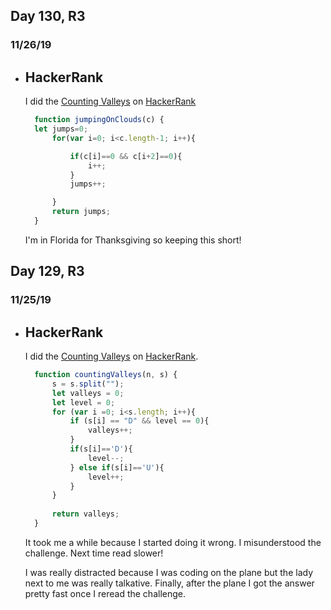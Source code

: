 
## Day 130, R3
### 11/26/19

- ##  HackerRank 
  I did the [Counting Valleys](https://www.hackerrank.com/challenges/counting-valleys/problem?h_l=interview&playlist_slugs%5B%5D=interview-preparation-kit&playlist_slugs%5B%5D=warmup) on [HackerRank](https://www.hackerrank.com/)

  ```javascript
    function jumpingOnClouds(c) {
    let jumps=0;
        for(var i=0; i<c.length-1; i++){

            if(c[i]==0 && c[i+2]==0){ 
                i++;
            } 
            jumps++;   

        }
        return jumps;
    }
  ```

  I'm in Florida for Thanksgiving so keeping this short!

## Day 129, R3
### 11/25/19

- ##  HackerRank 
  I did the [Counting Valleys](https://www.hackerrank.com/challenges/counting-valleys/problem?h_l=interview&playlist_slugs%5B%5D=interview-preparation-kit&playlist_slugs%5B%5D=warmup) on [HackerRank](https://www.hackerrank.com/).

  ```javascript
    function countingValleys(n, s) {
        s = s.split("");
        let valleys = 0;
        let level = 0;
        for (var i =0; i<s.length; i++){
            if (s[i] == "D" && level == 0){
                valleys++;
            } 
            if(s[i]=='D'){
                level--;
            } else if(s[i]=='U'){
                level++;
            }
        }
        
        return valleys;
    }
  ```
  It took me a while because I started doing it wrong. I misunderstood the challenge. Next time read slower! 
  
  I was really distracted because I was coding on the plane but the lady next to me was really talkative. Finally, after the plane I got the answer pretty fast once I reread the challenge.
    